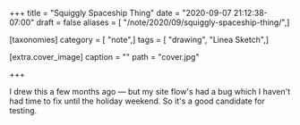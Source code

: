 +++
title = "Squiggly Spaceship Thing"
date = "2020-09-07 21:12:38-07:00"
draft = false
aliases = [ "/note/2020/09/squiggly-spaceship-thing/",]

[taxonomies]
category = [ "note",]
tags = [ "drawing", "Linea Sketch",]

[extra.cover_image]
caption = ""
path = "cover.jpg"

+++

I drew this a few months ago —
but my site flow's had a bug which I haven't had time to fix until the holiday weekend.
So it's a good candidate for testing.